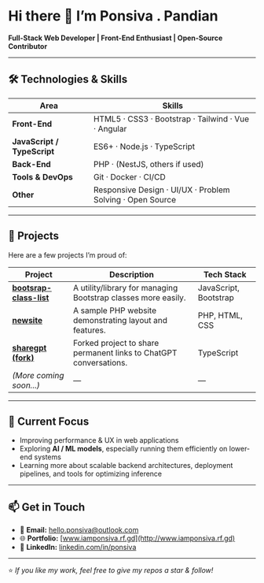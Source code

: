 # Hi there 👋 I’m **Ponsiva . Pandian**

**Full-Stack Web Developer | Front-End Enthusiast | Open-Source Contributor**

---

## 🛠️ Technologies & Skills

| Area | Skills |
|------|---------|
| **Front-End** | HTML5 · CSS3 · Bootstrap · Tailwind · Vue · Angular |
| **JavaScript / TypeScript** | ES6+ · Node.js · TypeScript |
| **Back-End** | PHP · (NestJS, others if used) |
| **Tools & DevOps** | Git · Docker · CI/CD |
| **Other** | Responsive Design · UI/UX · Problem Solving · Open Source |

---

## 🚀 Projects

Here are a few projects I’m proud of:

| Project | Description | Tech Stack |
|---------|-------------|------------|
| [**bootsrap-class-list**](https://github.com/iamponsiva/bootsrap-class-list) | A utility/library for managing Bootstrap classes more easily. | JavaScript, Bootstrap |
| [**newsite**](https://github.com/iamponsiva/newsite) | A sample PHP website demonstrating layout and features. | PHP, HTML, CSS |
| [**sharegpt (fork)**](https://github.com/iamponsiva/sharegpt) | Forked project to share permanent links to ChatGPT conversations. | TypeScript |
| *(More coming soon...)* | — | — |

---

## 🌱 Current Focus

- Improving performance & UX in web applications  
- Exploring **AI / ML models**, especially running them efficiently on lower-end systems  
- Learning more about scalable backend architectures, deployment pipelines, and tools for optimizing inference  

---

## 📫 Get in Touch

- 📧 **Email:** [hello.ponsiva@outlook.com](mailto:hello.ponsiva@outlook.com)  
- 🌐 **Portfolio:** [www.iamponsiva.rf.gd](http://www.iamponsiva.rf.gd)  
- 💼 **LinkedIn:** [linkedin.com/in/ponsiva](https://www.linkedin.com/in/ponsiva/)  

---

⭐ *If you like my work, feel free to give my repos a star & follow!*  
